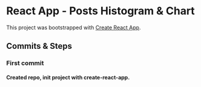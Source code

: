 # React App - Posts Histogram & Chart

This project was bootstrapped with [Create React App](https://github.com/facebook/create-react-app).

## Commits & Steps

### First commit

#### Created repo, init project with create-react-app.